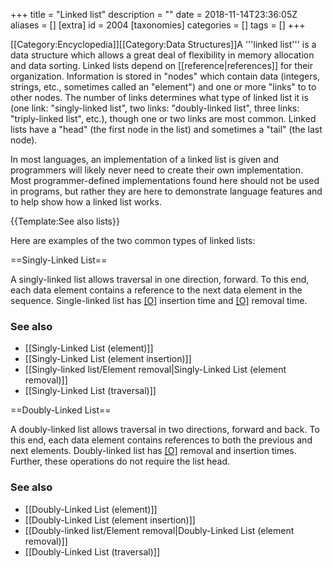 +++
title = "Linked list"
description = ""
date = 2018-11-14T23:36:05Z
aliases = []
[extra]
id = 2004
[taxonomies]
categories = []
tags = []
+++

[[Category:Encyclopedia]][[Category:Data Structures]]A '''linked list''' is a data structure which allows a great deal of flexibility in memory allocation and data sorting. Linked lists depend on [[reference|references]] for their organization. Information is stored in "nodes" which contain data (integers, strings, etc., sometimes called an "element") and one or more "links" to to other nodes. The number of links determines what type of linked list it is (one link: "singly-linked list", two links: "doubly-linked list", three links: "triply-linked list", etc.), though one or two links are most common. Linked lists have a "head" (the first node in the list) and sometimes a "tail" (the last node).

In most languages, an implementation of a linked list is given and programmers will likely never need to create their own implementation. Most programmer-defined implementations found here should not be used in programs, but rather they are here to demonstrate language features and to help show how a linked list works.

{{Template:See also lists}}


Here are examples of the two common types of linked lists:

==Singly-Linked List==

A singly-linked list allows traversal in one direction, forward. To this end, each data element contains a reference to the next data element in the sequence. Single-linked list has [[O]](1) insertion time and [[O]](n) removal time.


### See also


* [[Singly-Linked List (element)]]
* [[Singly-Linked List (element insertion)]]
* [[Singly-linked list/Element removal|Singly-Linked List (element removal)]]
* [[Singly-Linked List (traversal)]]

==Doubly-Linked List==

A doubly-linked list allows traversal in two directions, forward and back. To this end, each data element contains references to both the previous and next elements. Doubly-linked list has [[O]](1) removal and insertion times. Further, these operations do not require the list head.


### See also


* [[Doubly-Linked List (element)]]
* [[Doubly-Linked List (element insertion)]]
* [[Doubly-linked list/Element removal|Doubly-Linked List (element removal)]]
* [[Doubly-Linked List (traversal)]]
